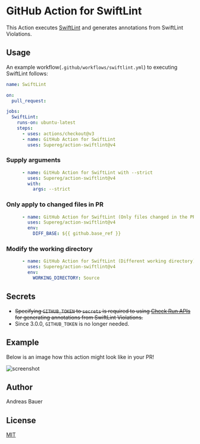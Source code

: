 # GitHub Action for SwiftLint

This Action executes [SwiftLint](https://github.com/realm/SwiftLint) and generates annotations from SwiftLint Violations.

## Usage

An example workflow(`.github/workflows/swiftlint.yml`) to executing SwiftLint follows:

```yaml
name: SwiftLint

on:
  pull_request:

jobs:
  SwiftLint:
    runs-on: ubuntu-latest
    steps:
      - uses: actions/checkout@v3
      - name: GitHub Action for SwiftLint
        uses: Supereg/action-swiftlint@v4
```

### Supply arguments
```yaml
      - name: GitHub Action for SwiftLint with --strict
        uses: Supereg/action-swiftlint@v4
        with:
          args: --strict
```

### Only apply to changed files in PR

```yaml
      - name: GitHub Action for SwiftLint (Only files changed in the PR)
        uses: Supereg/action-swiftlint@v4
        env:
          DIFF_BASE: ${{ github.base_ref }}
```

### Modify the working directory

```yaml
      - name: GitHub Action for SwiftLint (Different working directory)
        uses: Supereg/action-swiftlint@v4
        env:
          WORKING_DIRECTORY: Source
```

## Secrets

- ~~Specifying `GITHUB_TOKEN` to `secrets` is required to using [Check Run APIs](https://developer.github.com/v3/checks/runs/) for generating annotations from SwiftLint Violations.~~
- Since 3.0.0, `GITHUB_TOKEN` is no longer needed.

## Example

Below is an image how this action might look like in your PR!

![screenshot](screenshot.png)

## Author

Andreas Bauer

## License

[MIT](LICENSE)
